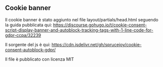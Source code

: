 ## Cookie banner
Il cookie banner è stato aggiunto nel file layout/partials/head.html seguendo la guida pubblicata qui: https://discourse.gohugo.io/t/cookie-consent-script-display-banner-and-autoblock-tracking-tags-with-1-line-code-for-gdpr-ccpa/32239

Il sorgente del js è qui: https://cdn.jsdelivr.net/gh/sprucejoy/cookie-consent-autoblock-gdpr/

Il file è pubblicato con licenza MIT
